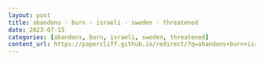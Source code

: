 ```yaml
---
layout: post
title: abandons · burn · israeli · sweden · threatened
date: 2023-07-15
categories: [abandons, burn, israeli, sweden, threatened]
content_url: https://papercliff.github.io/redirect/?q=abandons+burn+israeli+sweden+threatened&tbs=cdr:1,cd_min:7/14/2023,cd_max:7/16/2023
---
```

